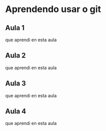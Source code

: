 # Aprendendo usar o git


## Aula 1
que aprendi en esta aula

## Aula 2
que aprendi en esta aula

## Aula 3
que aprendi en esta aula

## Aula 4
que aprendi en esta aula




